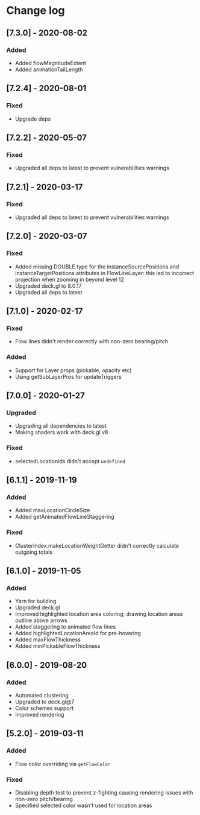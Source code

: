 # Change log

## [7.3.0] - 2020-08-02
### Added
- Added flowMagnitudeExtent 
- Added animationTailLength 

## [7.2.4] - 2020-08-01
### Fixed
- Upgrade deps 

## [7.2.2] - 2020-05-07
### Fixed
- Upgraded all deps to latest to prevent vulnerabilities warnings 

## [7.2.1] - 2020-03-17
### Fixed
- Upgraded all deps to latest to prevent vulnerabilities warnings  

## [7.2.0] - 2020-03-07
### Fixed
- Added missing DOUBLE type for the instanceSourcePositions and instanceTargetPositions
  attributes in FlowLineLayer: this led to incorrect projection when zooming in beyond level 12
- Upgraded deck.gl to 8.0.17  
- Upgraded all deps to latest  

## [7.1.0] - 2020-02-17
### Fixed
- Flow lines didn't render correctly with non-zero bearing/pitch
### Added
- Support for Layer props (pickable, opacity etc)
- Using getSubLayerPros for updateTriggers

## [7.0.0] - 2020-01-27
### Upgraded
- Upgrading all dependencies to latest
- Making shaders work with deck.gl v8
### Fixed
- selectedLocationIds didn't accept `undefined`

## [6.1.1] - 2019-11-19
### Added
- Added maxLocationCircleSize
- Added getAnimatedFlowLineStaggering
### Fixed
- ClusterIndex.makeLocationWeightGetter didn't correctly calculate outgoing totals

## [6.1.0] - 2019-11-05
### Added
- Yarn for building
- Upgraded deck.gl
- Improved highlighted location area coloring; drawing location areas outline above arrows
- Added staggering to animated flow lines
- Added highlightedLocationAreaId for pre-hovering
- Added maxFlowThickness
- Added minPickableFlowThickness 


## [6.0.0] - 2019-08-20
### Added
- Automated clustering
- Upgraded to deck.gl@7
- Color schemes support
- Improved rendering



## [5.2.0] - 2019-03-11
### Added
- Flow color overriding via `getFlowColor`

### Fixed
- Disabling depth test to prevent z-fighting causing rendering issues with non-zero pitch/bearing
- Specified selected color wasn't used for location areas
